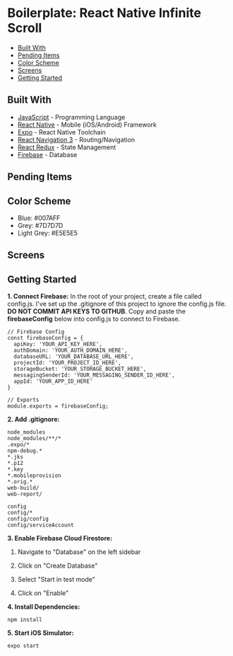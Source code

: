 # Boilerplate: React Native Infinite Scroll
*  [Built With](#built-with)
*  [Pending Items](#pending-items)
*  [Color Scheme](#color-scheme)
*  [Screens](#screens)
*  [Getting Started](#getting-started)

## Built With
* [JavaScript](https://developer.mozilla.org/en-US/docs/Web/JavaScript) - Programming Language
* [React Native](https://facebook.github.io/react-native/) - Mobile (iOS/Android) Framework
* [Expo](https://expo.io) - React Native Toolchain
* [React Navigation 3](https://reactnavigation.org) - Routing/Navigation
* [React Redux](https://react-redux.js.org) - State Management
* [Firebase](https://firebase.google.com) - Database

## Pending Items

## Color Scheme
* Blue: #007AFF
* Grey: #7D7D7D
* Light Grey: #E5E5E5

## Screens


## Getting Started
**1. Connect Firebase:**
In the root of your project, create a file called config.js. I've set up the .gitignore of this project to ignore the config.js file. **DO NOT COMMIT API KEYS TO GITHUB**. Copy and paste the **firebaseConfig** below into config.js to connect to Firebase.

```
// Firebase Config
const firebaseConfig = {
  apiKey: 'YOUR_API_KEY_HERE',
  authDomain: 'YOUR_AUTH_DOMAIN_HERE',
  databaseURL: 'YOUR_DATABASE_URL_HERE',
  projectId: 'YOUR_PROJECT_ID_HERE',
  storageBucket: 'YOUR_STORAGE_BUCKET_HERE',
  messagingSenderId: 'YOUR_MESSAGING_SENDER_ID_HERE',
  appId: 'YOUR_APP_ID_HERE'
}

// Exports
module.exports = firebaseConfig;
```

**2. Add .gitignore:**
```
node_modules
node_modules/**/*
.expo/*
npm-debug.*
*.jks
*.p12
*.key
*.mobileprovision
*.orig.*
web-build/
web-report/

config
config/*
config/config
config/serviceAccount
```

**3. Enable Firebase Cloud Firestore:**
1. Navigate to "Database" on the left sidebar

2. Click on "Create Database"

3. Select "Start in test mode"

4. Click on "Enable"

**4. Install Dependencies:**
```
npm install
```

**5. Start iOS Simulator:**
```
expo start
```